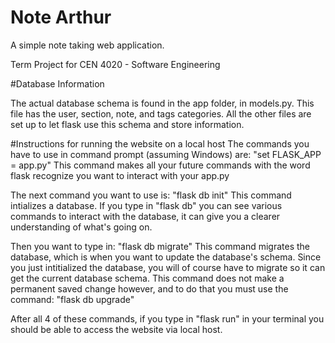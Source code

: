 # Note Arthur

A simple note taking web application.

Term Project for CEN 4020 - Software Engineering

#Database Information

The actual database schema is found in the app folder, in models.py. This file has the user, section, note, and tags categories. All the other files are set up to let flask use this schema and store information.


#Instructions for running the website on a local host
The commands you have to use in command prompt (assuming Windows) are:
      "set FLASK_APP = app.py"
This command makes all your future commands with the word flask recognize you want to interact with your app.py

The next command you want to use is: 
      "flask db init"
This command intializes a database. If you type in "flask db" you can see various commands to interact with the database, it can give you a clearer understanding of what's going on.

Then you want to type in:
      "flask db migrate"
This command migrates the database, which is when you want to update the database's schema. Since you just intitialized the database, you will of course have to migrate so it can get the current database schema. This command does not make a permanent saved change however, and to do that you must use the command:
      "flask db upgrade"
      
After all 4 of these commands, if you type in "flask run" in your terminal you should be able to access the website via local host. 
